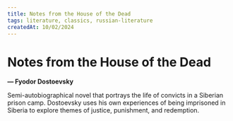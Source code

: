 ```yaml
---
title: Notes from the House of the Dead
tags: literature, classics, russian-literature
createdAt: 10/02/2024
---
```


# Notes from the House of the Dead

**— Fyodor Dostoevsky**

Semi-autobiographical novel that portrays the life of convicts in a Siberian prison camp. Dostoevsky uses his own
experiences of being imprisoned in Siberia to explore themes of justice, punishment, and redemption.
